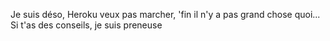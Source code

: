 Je suis déso, Heroku veux pas marcher, 'fin il n'y a pas grand chose quoi...
Si t'as des conseils, je suis preneuse
